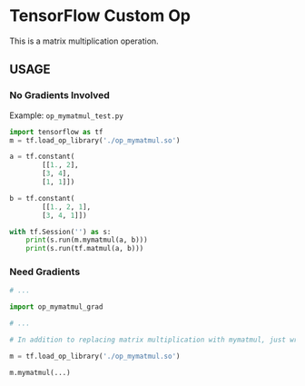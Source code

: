 # TensorFlow Custom Op

This is a matrix multiplication operation.

## USAGE
### No Gradients Involved

Example: `op_mymatmul_test.py`
```python
import tensorflow as tf
m = tf.load_op_library('./op_mymatmul.so')

a = tf.constant(
        [[1., 2],
        [3, 4],
        [1, 1]])

b = tf.constant(
        [[1., 2, 1],
        [3, 4, 1]])

with tf.Session('') as s:
    print(s.run(m.mymatmul(a, b)))
    print(s.run(tf.matmul(a, b)))
```

### Need Gradients
```python
# ...

import op_mymatmul_grad

# ...

# In addition to replacing matrix multiplication with mymatmul, just write your neural network model normally

m = tf.load_op_library('./op_mymatmul.so')

m.mymatmul(...)

```
